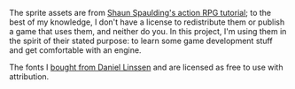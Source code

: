 The sprite assets are from [Shaun Spaulding's action RPG tutorial](https://shaunjs.itch.io/shauns-action-rpg-tutorial); to the best of my knowledge, I don't have a license to redistribute them or publish a game that uses them, and neither do you. In this project, I'm using them in the spirit of their stated purpose: to learn some game development stuff and get comfortable with an engine.

The fonts I [bought from Daniel Linssen](https://managore.itch.io/) and are licensed as free to use with attribution.
